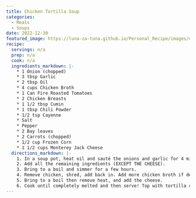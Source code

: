 ```yaml
---
title: Chicken Tortilla Soup
categories:
  - Meals
  - Soups
date: 2022-12-30
featured_image: https://luna-za-tuna.github.io/Personal_Recipe/images/chicken_tortilla_soup.jpg
recipe:
  servings: n/a
  prep: n/a
  cook: n/a
  ingredients_markdown: |-
    * 1 Onion (chopped)
    * 3 tbsp Garlic
    * 2 tbsp Oil
    * 4 cups Chicken Broth
    * 1 Can Fire Roasted Tomatoes
    * 2 Chicken Breasts
    * 1 1/2 tbsp Cumin
    * 1 tbsp Chili Powder
    * 1/2 tsp Cayenne
    * Salt
    * Pepper
    * 2 Bay leaves
    * 2 Carrots (chopped)
    * 1/2 cup Frozen Corn
    * 1 1/2 cups Monterey Jack Cheese
  directions_markdown: |-
    1. In a soup pot, heat oil and sauté the onions and garlic for 4 mins. 
    2. Add all the remaining ingredients (EXCEPT THE CHEESE). 
    3. Bring to a boil and simmer for a few hours. 
    4. Remove chicken, shred, add back in. Add more chicken broth if desired. 
    5. Bring to a boil then remove heat, and add the cheese. 
    6. Cook until completely melted and then serve! Top with tortilla chips, cheese, avocado, and whatever else you want!
---
```

